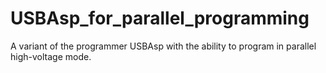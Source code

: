 # USBAsp_for_parallel_programming
A variant of the programmer USBAsp with the ability to program in parallel high-voltage mode.
